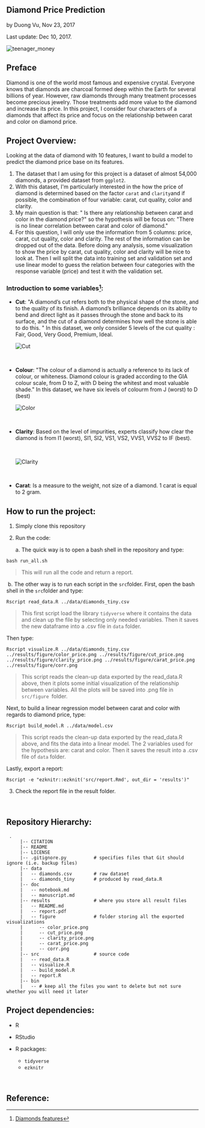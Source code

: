 ## Diamond Price Prediction

by Duong Vu, Nov 23, 2017

Last update: Dec 10, 2017.

![teenager_money](/doc/img/dia.jpg)

## Preface

Diamond is one of the world most famous and expensive crystal. Everyone knows that diamonds are charcoal formed deep within the Earth for several billions of year. However, raw diamonds through many treatment processes become precious jewelry. Those treatments add more value to the diamond and increase its price. In this project, I consider four characters of a diamonds that affect its price and focus on the relationship between carat and color on diamond price.



## Project Overview:

Looking at the data of diamond with 10 features, I want to build a model to predict the diamond price base on its features.

1. The dataset that I am using for this project is a dataset of almost 54,000 diamonds, a provided dataset from `ggplot2`.
2. With this dataset, I'm particularly interested in the how the price of diamond is determined based on the factor `carat` and `clarity`and if possible, the combination of four variable: carat, cut quality, color and clarity.
3. My main question is that: " Is there any relationship between carat and color in the diamond price?" so the hypothesis will be focus on: "There is no linear correlation between carat and color of diamond."
4. For this question, I will only use the information from 5 columns: price, carat, cut quality, color and clarity. The rest of the information can be dropped out of the data. Before doing any analysis, some visualization to show the price by carat, cut quality, color and clarity will be nice to look at. Then I will split the data into training set and validation set and use linear model to guess the relation between four categories with the response variable (price) and test it with the validation set. 



### Introduction to some variables[^1]:

- **Cut**: "A diamond’s cut refers both to the physical shape of the stone, and to the quality of its finish. A diamond’s brilliance depends on its ability to bend and direct light as it passes through the stone and back to its surface, and the cut of a diamond determines how well the stone is able to do this. " In this dataset, we only consider 5 levels of the cut quality : Fair, Good, Very Good, Premium, Ideal.

  ![Cut](doc/img/Cut.jpg)

  ​

- **Colour**: "The colour of a diamond is actually a reference to its lack of colour, or whiteness.  Diamond colour is graded according to the GIA colour scale, from D to Z, with D being the whitest and most valuable shade." In this dataset, we have six levels of colourm from J (worst) to D (best)

  ![Color](doc/img/color-chart.jpg)

  ​

- **Clarity**: Based on the level of impurities, experts classify how clear the diamond is from I1 (worst), SI1, SI2, VS1, VS2, VVS1, VVS2 to IF (best).

  ​

  ![Clarity](doc/img/Clarity.jpg)

  ​

- **Carat**: Is a measure to the weight, not size of a diamond. 1 carat is equal to 2 gram.

## How to run the project:

1. Simply clone this repository

2. Run the code:

   a. The quick way is to open a bash shell in the repository and type:

```
bash run_all.sh
```

> This will run all the code and return a report.

​	b. The other way is to run each script in the `src`folder. First, open the bash shell in  the `src`folder and type:

```
Rscript read_data.R ../data/diamonds_tiny.csv
```

>  This first script load the library `tidyverse` where it contains the data and clean up the file by selecting only needed variables. Then it saves the new dataframe into a .csv file in `data` folder.

Then type:

```
Rscript visualize.R ../data/diamonds_tiny.csv ../results/figure/color_price.png ../results/figure/cut_price.png ../results/figure/clarity_price.png ../results/figure/carat_price.png ../results/figure/corr.png
```

> This script reads the clean-up data exported by the read_data.R above, then it plots some initial visualization of the relationship between variables. All the plots will be saved into .png file in `src/figure `folder. 

Next, to build a linear regression model between carat and color with regards to diamond price, type:

```
Rscript build_model.R ../data/model.csv
```

> This script reads the clean-up data exported by the read_data.R above, and fits the data into a linear model. The 2 variables used for the hypothesis are: carat and color. Then it saves the result into a .csv file of `data` folder.

Lastly, export a report:

```
Rscript -e "ezknitr::ezknit('src/report.Rmd', out_dir = 'results')"
```



3. Check the report file in the result folder.

   ​

## Repository Hierarchy:

```
 .
     |-- CITATION
     |-- README 
     |-- LICENSE
     |-- .gitignore.py          # specifies files that Git should ignore (i.e. backup files)
     |-- data
     |   -- diamonds.csv  		# raw dataset
     |   -- diamonds_tiny 		# produced by read_data.R
     |-- doc 
     |   -- notebook.md   
     |   -- manuscript.md       
     |-- results				# where you store all result files
     |   -- README.md 
     |   -- report.pdf
     |   -- figure				# folder storing all the exported visualizations
     |   	-- color_price.png
     |   	-- cut_price.png
     |   	-- clarity_price.png
     |   	-- carat_price.png
     |   	-- corr.png
     |-- src 					# source code
     |   -- read_data.R
     |   -- visualize.R
     |   -- build_model.R
     |   -- report.R
     |-- bin
     |   -- # keep all the files you want to delete but not sure whether you will need it later
```



## Project dependencies:

- R
- RStudio
- R packages:
  - `tidyverse`
  - `ezknitr`

  ​

## Reference:

[^1]: [Diamonds features](http://www.brideswithoutborders.com/articles/diamond-education-understanding-the-4-c%E2%80%99s-and-choosing-the-perfect-stone)